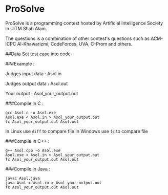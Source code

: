 # ProSolve

ProSolve is a programming contest hosted by Artificial Intelligence Society in UiTM Shah Alam. 

The questions is a combination of other contest's questions such as ACM-ICPC Al-Khawarizmi, CodeForces, UVA, C-Prom and others. 

##Data Set test case into code

###Example : 

Judges input data : Asol.in

Judges output data : Asol.out

Your output : Asol_your_output.out


###Compile in C :

```
gcc Asol.c -o Asol.exe
Asol.exe < Asol.in > Asol_your_output.out
fc Asol_your_output.out Asol.out 
```
In Linux use ```diff``` to compare file
In Windows use ```fc``` to compare file


###Compile in C++ : 

```
g++ Asol.cpp -o Asol.exe
Asol.exe < Asol.in > Asol_your_output.out
fc Asol_your_output.out Asol.out 
```

###Compile in Java : 

```
javac Asol.java
java Asol < Asol.in > Asol_your_output.out
fc Asol_your_output.out Asol.out 
```

